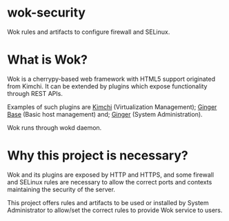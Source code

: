 # wok-security
Wok rules and artifacts to configure firewall and SELinux.

What is Wok?
============

Wok is a cherrypy-based web framework with HTML5 support originated from Kimchi.
It can be extended by plugins which expose functionality through REST APIs.

Examples of such plugins are [Kimchi](https://github.com/kimchi-project/kimchi/)
(Virtualization Management); [Ginger Base](https://github.com/kimchi-project/gingerbase/)
(Basic host management) and; [Ginger](https://github.com/kimchi-project/ginger/)
(System Administration).

Wok runs through wokd daemon.

Why this project is necessary?
==============================

Wok and its plugins are exposed by HTTP and HTTPS, and some firewall and
SELinux rules are necessary to allow the correct ports and contexts maintaining
the security of the server.

This project offers rules and artifacts to be used or installed by System
Administrator to allow/set the correct rules to provide Wok service to users.
